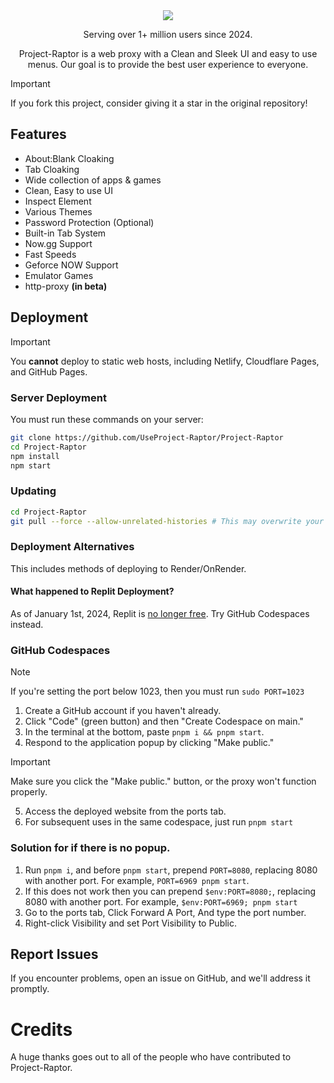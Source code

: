 <div align="center">
    <img src="https://raw.githubusercontent.com/UseProject-Raptor/Project-Raptor/.github/branding/pr.png">
    <p>Serving over 1+ million users since 2024.<p>
    <p>Project-Raptor is a web proxy with a Clean and Sleek UI and easy to use menus. Our goal is to provide the best user experience to everyone.</p>
</div>

> [!IMPORTANT]
> If you fork this project, consider giving it a star in the original repository!

## Features

- About:Blank Cloaking
- Tab Cloaking
- Wide collection of apps & games
- Clean, Easy to use UI
- Inspect Element
- Various Themes
- Password Protection (Optional)
- Built-in Tab System
- Now.gg Support
- Fast Speeds
- Geforce NOW Support
- Emulator Games
- http-proxy **(in beta)**

## Deployment

> [!IMPORTANT]
> You **cannot** deploy to static web hosts, including Netlify, Cloudflare Pages, and GitHub Pages.

### Server Deployment

You must run these commands on your server:

```bash
git clone https://github.com/UseProject-Raptor/Project-Raptor
cd Project-Raptor
npm install
npm start
```

### Updating

```bash
cd Project-Raptor
git pull --force --allow-unrelated-histories # This may overwrite your local changes
```
<!--
<a target="_blank" href="https://heroku.com/deploy/?template=https://github.com/interstellarnetwork/interstellar"><img alt="Deploy to Heroku" src="https://binbashbanana.github.io/deploy-buttons/buttons/remade/heroku.svg"></a>
<a target="_blank" href="https://app.koyeb.com/deploy?type=git&repository=github.com/interstellarnetwork/interstellar"><img alt="Deploy to Koyeb" src="https://binbashbanana.github.io/deploy-buttons/buttons/remade/koyeb.svg"></a>
<a target="_blank" href="https://app.cyclic.sh/api/app/deploy/interstellarnetwork/Interstellar"><img alt="Deploy to Cyclic" src="https://binbashbanana.github.io/deploy-buttons/buttons/remade/cyclic.svg"></a>-->

### Deployment Alternatives

This includes methods of deploying to Render/OnRender.

#### What happened to Replit Deployment?

As of January 1st, 2024, Replit is [no longer free](https://blog.replit.com/hosting-changes). Try GitHub Codespaces instead.

### GitHub Codespaces

> [!NOTE]
> If you're setting the port below 1023, then you must run `sudo PORT=1023`

1. Create a GitHub account if you haven't already.
2. Click "Code" (green button) and then "Create Codespace on main."
3. In the terminal at the bottom, paste `pnpm i && pnpm start`.
4. Respond to the application popup by clicking "Make public."
> [!IMPORTANT]
> Make sure you click the "Make public." button, or the proxy won't function properly.
5. Access the deployed website from the ports tab.
6. For subsequent uses in the same codespace, just run `pnpm start`

### Solution for if there is no popup.

1. Run `pnpm i`, and before `pnpm start`, prepend `PORT=8080`, replacing 8080 with another port. For example, `PORT=6969 pnpm start`.
2. If this does not work then you can prepend `$env:PORT=8080;`, replacing 8080 with another port. For example, `$env:PORT=6969; pnpm start`
3. Go to the ports tab, Click Forward A Port, And type the port number.
4. Right-click Visibility and set Port Visibility to Public.

## Report Issues

If you encounter problems, open an issue on GitHub, and we'll address it promptly.

# Credits

A huge thanks goes out to all of the people who have contributed to Project-Raptor.
